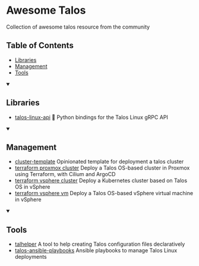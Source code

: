 # Awesome Talos
Collection of awesome talos resource from the community

## Table of Contents

- [Libraries](#libraries)
- [Management](#management)
- [Tools](#tools)

<details open><summary><h2>Libraries</h2></summary>
  
- [talos-linux-api](https://github.com/stereobutter/talos-linux-api) 🐍 Python bindings for the Talos Linux gRPC API

<details open><summary><h2>Management</h2></summary>

  - [cluster-template](https://github.com/onedr0p/cluster-template) Opinionated template for deployment a talos cluster
  - [terraform proxmox cluster](https://github.com/roeldev/iac-talos-cluster) Deploy a Talos OS-based cluster in Proxmox using Terraform, with Cilium and ArgoCD
  - [terraform vsphere cluster](https://github.com/ilpozzd/terraform-talos-vsphere-cluster) Deploy a Kubernetes cluster based on Talos OS in vSphere
  - [terraform vsphere vm](https://github.com/ilpozzd/terraform-talos-vsphere-vm) Deploy a Talos OS-based vSphere virtual machine in vSphere

<details open><summary><h2>Tools</h2></summary>
  
- [talhelper](https://github.com/budimanjojo/talhelper) A tool to help creating Talos configuration files declaratively
- [talos-ansible-playbooks](https://github.com/mgrzybek/talos-ansible-playbooks) Ansible playbooks to manage Talos Linux deployments
